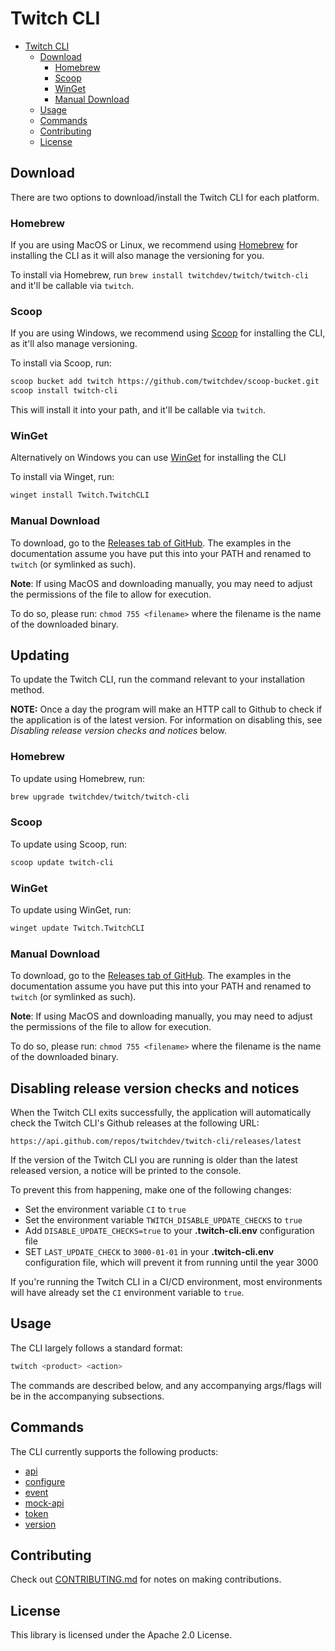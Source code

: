 # Twitch CLI 

- [Twitch CLI](#twitch-cli)
  - [Download](#download)
    - [Homebrew](#homebrew)
    - [Scoop](#scoop)
    - [WinGet](#winget)
    - [Manual Download](#manual-download)
  - [Usage](#usage)
  - [Commands](#commands)
  - [Contributing](#contributing)
  - [License](#license)

## Download

There are two options to download/install the Twitch CLI for each platform. 

### Homebrew

If you are using MacOS or Linux, we recommend using [Homebrew](https://brew.sh/) for installing the CLI as it will also manage the versioning for you. 

To install via Homebrew, run `brew install twitchdev/twitch/twitch-cli` and it'll be callable via `twitch`. 

### Scoop

If you are using Windows, we recommend using [Scoop](https://scoop.sh/) for installing the CLI, as it'll also manage versioning. 

To install via Scoop, run: 

```sh
scoop bucket add twitch https://github.com/twitchdev/scoop-bucket.git
scoop install twitch-cli
```

This will install it into your path, and it'll be callable via `twitch`. 

### WinGet

Alternatively on Windows you can use [WinGet](https://learn.microsoft.com/en-us/windows/package-manager/winget/) for installing the CLI

To install via Winget, run:

```sh
winget install Twitch.TwitchCLI
```

### Manual Download

To download, go to the [Releases tab of GitHub](https://github.com/twitchdev/twitch-cli/releases). The examples in the documentation assume you have put this into your PATH and renamed to `twitch` (or symlinked as such).

**Note**: If using MacOS and downloading manually, you may need to adjust the permissions of the file to allow for execution.

To do so, please run: `chmod 755 <filename>` where the filename is the name of the downloaded binary. 

## Updating

To update the Twitch CLI, run the command relevant to your installation method.

**NOTE:** Once a day the program will make an HTTP call to Github to check if the application is of the latest version. For information on disabling this, see *Disabling release version checks and notices* below.

### Homebrew

To update using Homebrew, run:

```sh
brew upgrade twitchdev/twitch/twitch-cli
```

### Scoop

To update using Scoop, run:

```sh
scoop update twitch-cli
```

### WinGet

To update using WinGet, run:

```sh
winget update Twitch.TwitchCLI
```

### Manual Download

To download, go to the [Releases tab of GitHub](https://github.com/twitchdev/twitch-cli/releases). The examples in the documentation assume you have put this into your PATH and renamed to `twitch` (or symlinked as such).

**Note**: If using MacOS and downloading manually, you may need to adjust the permissions of the file to allow for execution.

To do so, please run: `chmod 755 <filename>` where the filename is the name of the downloaded binary.

## Disabling release version checks and notices

When the Twitch CLI exits successfully, the application will automatically check the Twitch CLI's Github releases at the following URL:

```
https://api.github.com/repos/twitchdev/twitch-cli/releases/latest
```

If the version of the Twitch CLI you are running is older than the latest released version, a notice will be printed to the console.

To prevent this from happening, make one of the following changes:

- Set the environment variable `CI` to `true`
- Set the environment variable `TWITCH_DISABLE_UPDATE_CHECKS` to `true`
- Add `DISABLE_UPDATE_CHECKS=true` to your **.twitch-cli.env** configuration file
- SET `LAST_UPDATE_CHECK` to `3000-01-01` in your **.twitch-cli.env** configuration file, which will prevent it from running until the year 3000

If you're running the Twitch CLI in a CI/CD environment, most environments will have already set the `CI` environment variable to `true`.

## Usage

The CLI largely follows a standard format: 

```sh
twitch <product> <action>
```

The commands are described below, and any accompanying args/flags will be in the accompanying subsections.

## Commands

The CLI currently supports the following products: 

- [api](./docs/api.md)
- [configure](./docs/configure.md)
- [event](docs/event.md)
- [mock-api](docs/mock-api.md)
- [token](docs/token.md)
- [version](docs/version.md)

## Contributing

Check out [CONTRIBUTING.md](./CONTRIBUTING.md) for notes on making contributions.

## License 

This library is licensed under the Apache 2.0 License.
